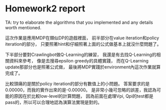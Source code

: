 # Homework2 report

TA: try to elaborate the algorithms that you implemented and any details worth mentioned.

這次作業是應用MDP在類似DP的遊戲裡面，
前半部分在value iteration和policy iteration的部分，
只要照著hint和仔細照著上面的公式做基本上就沒什麼問題了。

下半部分要對Crawlingbot做Q-Learning的練習，
我還是有去找Q-Learning的相關資料來參考，
像是去搜尋epsilon greedy的具體實踐，
而在Q-Learning update那部分也是照著公式做，
最後將MDP實踐於environment內這次作業就算完成了。

比較頭痛的是關於policy iteration的部分有數值上的小問題。
答案要求的是0.00000，而我的實作出來的是-0.00000。
是非常小幾可忽略的誤差，我認為可能的原因在於比較low-level的計算問題，
因為前面在處理Vpi, Qpi的test都是pass的，所以可以合理地認為演算法實現是對的。

